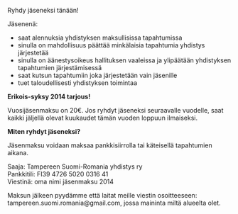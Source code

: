 Ryhdy jäseneksi tänään!


Jäsenenä:
<ul>
  <li>saat alennuksia yhdistyksen maksullisissa tapahtumissa</li>
  <li>sinulla on mahdollisuus päättää minkälaisia tapahtumia yhdistys järjestetää</li>
  <li>sinulla on äänestysoikeus hallituksen vaaleissa ja ylipäätään yhdistyksen tapahtumien järjestämisessä</li>
  <li>saat kutsun tapahtumiin joka järjestetään vain jäsenille</li>
  <li>tuet taloudellisesti yhdistyksen toimintaa</li>
</ul>

<p><strong>Erikois-syksy 2014 tarjous!</strong></p>

<p>Vuosijäsenmaksu on 20€. Jos ryhdyt jäseneksi seuraavalle vuodelle, saat kaikki jäljellä olevat kuukaudet tämän vuoden loppuun ilmaiseksi.</p>

<p><strong>Miten ryhdyt jäseneksi?</strong></p>

<p>Jäsenmaksu voidaan maksaa pankkisiirrolla tai käteisellä tapahtumien aikana.</p>

<p>Saaja: Tampereen Suomi-Romania yhdistys ry<br>
Pankkitili: FI39 4726 5020 0316 41<br>
Viestinä: oma nimi jäsenmaksu 2014</p>

<p>Maksun jälkeen pyydämme että laitat meille viestin osoitteeseen: tampereen.suomi.romania@gmail.com, jossa maininta miltä alueelta olet.</p>